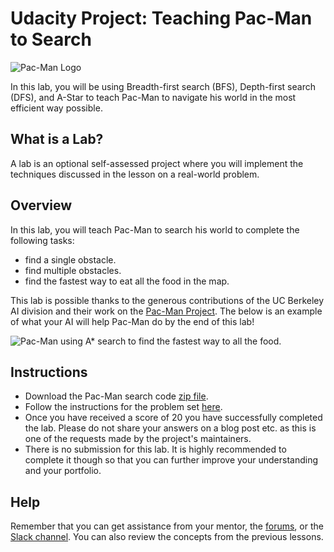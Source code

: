 # Udacity Project: Teaching Pac-Man to Search

![][pac-man-logo-jpg]

In this lab, you will be using Breadth-first search (BFS), Depth-first search (DFS), and A-Star to teach Pac-Man to navigate his world in the most efficient way possible.

## What is a Lab?
A lab is an optional self-assessed project where you will implement the techniques discussed in the lesson on a real-world problem.

## Overview
In this lab, you will teach Pac-Man to search his world to complete the following tasks:

- find a single obstacle.
- find multiple obstacles.
- find the fastest way to eat all the food in the map.

This lab is possible thanks to the generous contributions of the UC Berkeley AI division and their work on the [Pac-Man Project][pac-man-project]. The below is an example of what your AI will help Pac-Man do by the end of this lab!

![][pac-man-a-star-gif]

## Instructions
- Download the Pac-Man search code [zip file][pac-man-search-code].
- Follow the instructions for the problem set [here][pac-man-project-search].
- Once you have received a score of 20 you have successfully completed the lab. Please do not share your answers on a blog post etc. as this is one of the requests made by the project's maintainers.
- There is no submission for this lab. It is highly recommended to complete it though so that you can further improve your understanding and your portfolio.

## Help
Remember that you can get assistance from your mentor, the [forums][udacity-forums], or the [Slack channel][udacity-aind-slack]. You can also review the concepts from the previous lessons.

[//]: # (Links to pages)
[pac-man-project]: http://inst.eecs.berkeley.edu/~cs188/pacman/project_overview.html "Pac-Man Project"
[pac-man-project-search]: https://inst.eecs.berkeley.edu/~cs188/fa10/projects/search/search.html
[udacity-forums]: https://discussions.udacity.com/
[udacity-aind-slack]: https://ai-nd.slack.com/

[//]: # (Links to assets)
[pac-man-logo-jpg]: assets/pacman.jpg "Pac-Man Logo"
[pac-man-a-star-gif]: assets/pacman.gif "Pac-Man using A* search to find the fastest way to all the food."

[//]: # (Links to resources)
[pac-man-search-code]: https://inst.eecs.berkeley.edu/~cs188/fa10/projects/search/search.zip

